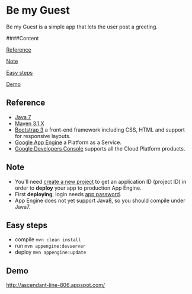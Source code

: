 Be my Guest
===========

Be my Guest is a simple app that lets the user post a greeting.

####Content

[Reference](https://github.com/phantipa/bemyguest#reference)


[Note](https://github.com/phantipa/bemyguest#note)


[Easy steps](https://github.com/phantipa/bemyguest#easy-steps)


[Demo](https://github.com/phantipa/bemyguest#demo)

Reference
---------
* [Java 7](http://www.oracle.com/technetwork/java/javase/downloads/jdk7-downloads-1880260.html)
* [Maven 3.1.X](http://maven.apache.org/docs/3.1.1/release-notes.html)
* [Bootstrap 3](http://getbootstrap.com/) a front-end framework including CSS, HTML and support for responsive layouts.
* [Google App Engine](https://cloud.google.com/appengine/docs/java/) a Platform as a Service.
* [Google Developers Console](https://console.developers.google.com/) supports all the Cloud Platform products.

Note
----
* You'll need [create a new project](https://console.developers.google.com/project) to get an application ID (project ID) in order to **deploy** your app to production App Engine.
* First **deploying**, login needs [app password](https://security.google.com/settings/security/apppasswords?pli=1).
* App Engine does not yet support Java8, so you should compile under Java7.

Easy steps
----------
* compile `mvn clean install`
* run     `mvn appengine:devserver`
* deploy  `mvn appengine:update`

Demo
----
http://ascendant-line-806.appspot.com/





 
